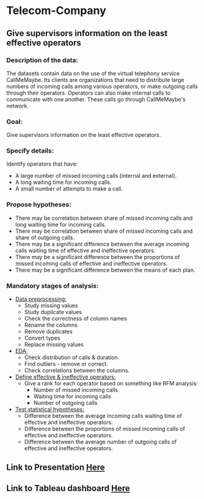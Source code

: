 # Telecom-Company 
## Give supervisors information on the least effective operators
### Description of the data:
The datasets contain data on the use of the virtual telephony service CallMeMaybe. Its clients are organizations that need to distribute large numbers of incoming calls among various operators, or make outgoing calls through their operators. Operators can also make internal calls to communicate with one another. These calls go through CallMeMaybe's network.

### Goal:
Give supervisors information on the least effective operators.

### Specify details:
Identify operators that have:
- A large number of missed incoming calls (internal and external).
- A long waiting time for incoming calls. 
- A small number of attempts to make a call.

### Propose hypotheses:
- There may be correlation between share of missed incoming calls and long waiting time for incoming calls.
- There may be correlation between share of missed incoming calls and share of outgoing calls.
- There may be a significant difference between the average incoming calls waiting time of effective and ineffective operators.
- There may be a significant difference between the proportions of missed incoming calls of effective and ineffective operators.
- There may be a significant difference between the means of each plan.

### Mandatory stages of analysis:

- <u> Data preprocessing: </u>
    - Study missing values
    - Study duplicate values
    - Check the correctness of column names
    - Rename the columns
    - Remove duplicates
    - Convert types
    - Replace missing values
- <u>  EDA: </u>
    - Check distribution of calls & duration.
    - Find outliers - remove or correct.
    - Check correlations between the columns.
- <u> Define effective & ineffective operators: </u>
    - Give a rank for each operator based on something like RFM analysis: 
        - Number of missed incoming calls
        - Waiting time for incoming calls
        - Number of outgoing calls
- <u> Test statistical hypotheses: </u>
    - Difference between the average incoming calls waiting time of effective and ineffective operators.
    - Difference between the proportions of missed incoming calls of effective and ineffective operators. 
    - Difference between the average number of outgoing calls of effective and ineffective operators. 
    
## Link to Presentation <a href="https://drive.google.com/file/d/1S6UsYyt30D7H4Lwqzy_HsxKT_BzJdir_/view?usp=sharing"> Here </a>
## Link to Tableau dashboard  <a href="https://public.tableau.com/profile/ron.sherwi#!/vizhome/OperatorsBehavior/Dashboard?publish=yes"> Here </a>
